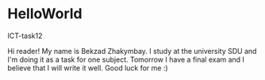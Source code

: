 # HelloWorld

ICT-task12

Hi reader!
My name is Bekzad Zhakymbay. I study at the university SDU and I'm doing it as a task for one subject.
Tomorrow I have a final exam and I believe that I will write it well. 
Good luck for me :)
